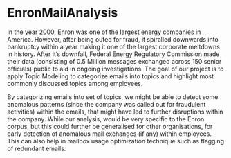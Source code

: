 # EnronMailAnalysis

In the year 2000, Enron was one of the largest energy companies in America. However, after being outed for fraud, it spiralled downwards into bankruptcy within a year making it one of the largest corporate meltdowns in history. After it’s downfall, Federal Energy Regulatory Commission made their data (consisting of 0.5 Million messages exchanged across 150 senior officials) public to aid in ongoing investigations. The goal of our project is to apply Topic Modeling to categorize emails into topics and highlight most commonly discussed topics among employees.

By categorizing emails into set of topics, we might be able to detect some anomalous patterns (since the company was called out for fraudulent activities) within the emails, that might have led to further disruptions within the company. While our analysis, would be very specific to the Enron corpus, but this could further be generalised for other organisations, for early detection of anomalous mail exchanges (if any) within employees. This can also help in mailbox usage optimization technique such as flagging of redundant emails.
